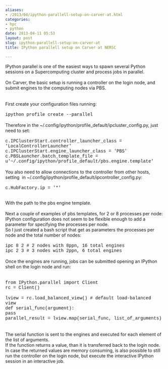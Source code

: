 ```yaml
---
aliases:
- /2013/04/ipython-parallell-setup-on-carver-at.html
categories:
- hpc
- python
date: 2013-04-11 05:53
layout: post
slug: ipython-parallell-setup-on-carver-at
title: IPython parallell setup on Carver at NERSC

---
```


<p>
 IPython parallel is one of the easiest ways to spawn several Python sessions on a Supercomputing cluster and process jobs in parallel.
 <br/>
 <br/>
 On Carver, the basic setup is running a controller on the login node, and submit engines to the computing nodes via PBS.
 <br/>
 <br/>
 <a name="more">
 </a>
 <br/>
 First create your configuration files running:
 <br/>
 <br/>
 <span style="font-family: Courier New, Courier, monospace;">
  ipython profile create --parallel
 </span>
 <br/>
 <br/>
 Therefore in the ~/.config/ipython/profile_default/ipcluster_config.py, just need to set:
 <br/>
 <br/>
 <span style="font-family: Courier New, Courier, monospace;">
  c.IPClusterStart.controller_launcher_class = 'LocalControllerLauncher'
 </span>
 <br/>
 <span style="font-family: Courier New, Courier, monospace;">
  c.IPClusterStart.engine_launcher_class = 'PBS'
 </span>
 <br/>
 <span style="font-family: Courier New, Courier, monospace;">
  c.PBSLauncher.batch_template_file = u'~/.config/ipython/profile_default/pbs.engine.template'
 </span>
 <br/>
 <br/>
 You also need to allow connections to the controller from other hosts, setting  in ~/.config/ipython/profile_default/ipcontroller_config.py:
 <br/>
 <br/>
 <span style="font-family: Courier New, Courier, monospace;">
  c.HubFactory.ip = '*'
 </span>
 <br/>
</p>
<div>
 <br/>
</div>
With the path to the pbs engine template.
<br/>
<br/>
Next a couple of examples of pbs templates, for 2 or 8 processes per node:
<script src="https://gist.github.com/zonca/5334225.js">
</script>
<br/>
IPython configuration does not seem to be flexible enough to add a parameter for specifying the processes per node.
<br/>
So I just created a bash script that get as parameters the processes per node and the total number of nodes:
<br/>
<br/>
<span style="font-family: Courier New, Courier, monospace;">
 ipc 8 2 # 2 nodes with 8ppn, 16 total engines
</span>
<br/>
<span style="font-family: Courier New, Courier, monospace;">
 ipc 2 3 # 3 nodes with 2ppn, 6 total engines
</span>
<br/>
<br/>
<span style="font-family: inherit;">
 Once the engines are running, jobs can be submitted opening an IPython shell on the login node and run:
</span>
<br/>
<span style="font-family: inherit;">
 <br/>
</span>
<br/>
<span style="font-family: Courier New, Courier, monospace;">
 from IPython.parallel import Client
</span>
<br/>
<span style="font-family: Courier New, Courier, monospace;">
 rc = Client()
</span>
<br/>
<br/>
<span style="font-family: Courier New, Courier, monospace;">
 lview = rc.load_balanced_view() # default load-balanced view
</span>
<br/>
<div>
 <span style="font-family: Courier New, Courier, monospace;">
  def serial_func(argument):
 </span>
</div>
<div>
 <span style="font-family: Courier New, Courier, monospace;">
  pass
 </span>
</div>
<div>
 <span style="font-family: Courier New, Courier, monospace;">
  parallel_result = lview.map(serial_func, list_of_arguments)
 </span>
</div>
<br/>
<div style="font-family: inherit;">
 <br/>
</div>
<div>
 <span style="font-family: inherit;">
  The serial function is sent to the engines and executed for each element of the list of arguments.
 </span>
</div>
<div>
 <span style="font-family: inherit;">
  If the function returns a value, than it is transferred back to the login node.
 </span>
</div>
<div>
 <span style="font-family: inherit;">
  In case the returned values are memory consuming, is also possible to still run the controller on the login node, but execute the interactive IPython session in an interactive job.
 </span>
</div>
<div style="font-family: inherit;">
 <br/>
</div>
<div style="font-family: inherit;">
 <br/>
</div>
